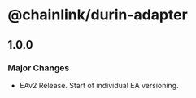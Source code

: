 # @chainlink/durin-adapter

## 1.0.0

### Major Changes

- EAv2 Release. Start of individual EA versioning.
